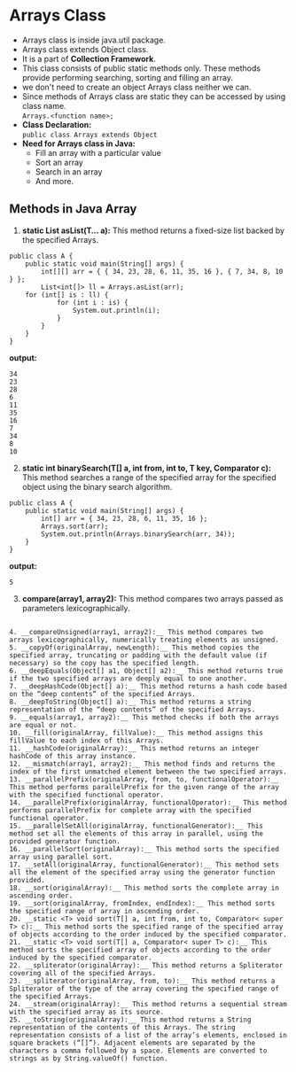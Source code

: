 # Arrays Class
* Arrays class is inside java.util package.
* Arrays class extends Object class.
* It is a part of __Collection Framework__.
* This class consists of public static methods only. These methods provide performing searching, sorting and filling an array.
* we don't need to create an object Arrays class neither we can.
* Since methods of Arrays class are static they can be accessed by using class name.<br>
  `Arrays.<function name>;`
* __Class Declaration:__<br>
`public class Arrays extends Object`
* __Need for Arrays class in Java:__
  - Fill an array with a particular value
  - Sort an array
  - Search in an array
  - And more.


## Methods in Java Array
1. __static <T> List<T> asList(T… a):__ This method returns a fixed-size list backed by the specified Arrays.
````
public class A {
	public static void main(String[] args) {
		int[][] arr = { { 34, 23, 28, 6, 11, 35, 16 }, { 7, 34, 8, 10 } };
		List<int[]> ll = Arrays.asList(arr);
    for (int[] is : ll) {
			for (int i : is) {
				System.out.println(i);
			}
		}
	}
}
````
__output:__
````
34
23
28
6
11
35
16
7
34
8
10
````
2. __static <T> int binarySearch(T[] a, int from, int to, T key, Comparator<T> c):__ This method searches a range of the specified array for the specified object using the binary search algorithm.
````
public class A {
	public static void main(String[] args) {
		int[] arr = { 34, 23, 28, 6, 11, 35, 16 };
		Arrays.sort(arr);
		System.out.println(Arrays.binarySearch(arr, 34));
	}
}
````
__output:__
````
5
````
3. __compare(array1, array2):__ This method compares two arrays passed as parameters lexicographically.
````

4. __compareUnsigned(array1, array2):__ This method compares two arrays lexicographically, numerically treating elements as unsigned.
5. __copyOf(originalArray, newLength):__ This method copies the specified array, truncating or padding with the default value (if necessary) so the copy has the specified length.
6. __deepEquals(Object[] a1, Object[] a2):__ This method returns true if the two specified arrays are deeply equal to one another.
7. __deepHashCode(Object[] a):__ This method returns a hash code based on the “deep contents” of the specified Arrays.
8. __deepToString(Object[] a):__ This method returns a string representation of the “deep contents” of the specified Arrays.
9. __equals(array1, array2):__ This method checks if both the arrays are equal or not.
10. __fill(originalArray, fillValue):__ This method assigns this fillValue to each index of this Arrays.
11. __hashCode(originalArray):__ This method returns an integer hashCode of this array instance.
12. __mismatch(array1, array2):__ This method finds and returns the index of the first unmatched element between the two specified arrays.
13. __parallelPrefix(originalArray, from, to, functionalOperator):__ This method performs parallelPrefix for the given range of the array with the specified functional operator.
14. __parallelPrefix(originalArray, functionalOperator):__ This method performs parallelPrefix for complete array with the specified functional operator.
15. __parallelSetAll(originalArray, functionalGenerator):__ This method set all the elements of this array in parallel, using the provided generator function.
16. __parallelSort(originalArray):__ This method sorts the specified array using parallel sort.
17. __setAll(originalArray, functionalGenerator):__ This method sets all the element of the specified array using the generator function provided.
18. __sort(originalArray):__ This method sorts the complete array in ascending order.
19. __sort(originalArray, fromIndex, endIndex):__ This method sorts the specified range of array in ascending order.
20. __static <T> void sort(T[] a, int from, int to, Comparator< super T> c):__ This method sorts the specified range of the specified array of objects according to the order induced by the specified comparator.
21. __static <T> void sort(T[] a, Comparator< super T> c):__ This method sorts the specified array of objects according to the order induced by the specified comparator.
22. __spliterator(originalArray):__ This method returns a Spliterator covering all of the specified Arrays.
23. __spliterator(originalArray, from, to):__ This method returns a Spliterator of the type of the array covering the specified range of the specified Arrays.
24. __stream(originalArray):__ This method returns a sequential stream with the specified array as its source.
25. __toString(originalArray):__ This method returns a String representation of the contents of this Arrays. The string representation consists of a list of the array’s elements, enclosed in square brackets (“[]”). Adjacent elements are separated by the characters a comma followed by a space. Elements are converted to strings as by String.valueOf() function.
